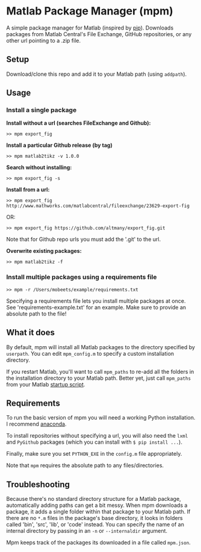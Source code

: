 # Matlab Package Manager (mpm)

A simple package manager for Matlab (inspired by [pip](https://github.com/pypa/pip)). Downloads packages from Matlab Central's File Exchange, GitHub repositories, or any other url pointing to a .zip file.

## Setup

Download/clone this repo and add it to your Matlab path (using `addpath`).

## Usage

### Install a single package

__Install without a url (searches FileExchange and Github):__

```
>> mpm export_fig
```

__Install a particular Github release (by tag)__

```
>> mpm matlab2tikz -v 1.0.0
```

__Search without installing:__

```
>> mpm export_fig -s
```

__Install from a url:__

```
>> mpm export_fig http://www.mathworks.com/matlabcentral/fileexchange/23629-export-fig
```
OR:

```
>> mpm export_fig https://github.com/altmany/export_fig.git
```

Note that for Github repo urls you must add the '.git' to the url.

__Overwrite existing packages:__

```
>> mpm matlab2tikz -f
```

### Install multiple packages using a requirements file

```
>> mpm -r /Users/mobeets/example/requirements.txt
```

Specifying a requirements file lets you install multiple packages at once. See 'requirements-example.txt' for an example. Make sure to provide an absolute path to the file!

## What it does

By default, mpm will install all Matlab packages to the directory specified by `userpath`. You can edit `mpm_config.m` to specify a custom installation directory.

If you restart Matlab, you'll want to call `mpm_paths` to re-add all the folders in the installation directory to your Matlab path. Better yet, just call `mpm_paths` from your Matlab [startup script](http://www.mathworks.com/help/matlab/ref/startup.html).

## Requirements

To run the basic version of mpm you will need a working Python installation. I recommend [anaconda](https://www.continuum.io/downloads).

To install repositories without specifying a url, you will also need the `lxml` and `PyGithub` packages (which you can install with `$ pip install ...`).

Finally, make sure you set `PYTHON_EXE` in the `config.m` file appropriately.

Note that `mpm` requires the absolute path to any files/directories.

## Troubleshooting

Because there's no standard directory structure for a Matlab package, automatically adding paths can get a bit messy. When mpm downloads a package, it adds a single folder within that package to your Matlab path. If there are no `*.m` files in the package's base directory, it looks in folders called 'bin', 'src', 'lib', or 'code' instead. You can specify the name of an internal directory by passing in an `-n` or `--internaldir` argument.

Mpm keeps track of the packages its downloaded in a file called `mpm.json`.
